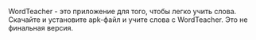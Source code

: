 WordTeacher - это приложение для того, чтобы легко учить слова.
Скачайте и установите apk-файл и учите слова с WordTeacher.
Это не финальная версия.
